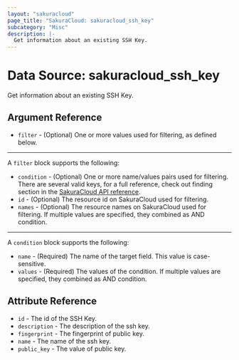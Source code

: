```yaml
---
layout: "sakuracloud"
page_title: "SakuraCloud: sakuracloud_ssh_key"
subcategory: "Misc"
description: |-
  Get information about an existing SSH Key.
---
```


# Data Source: sakuracloud_ssh_key

Get information about an existing SSH Key.

## Argument Reference

* `filter` - (Optional) One or more values used for filtering, as defined below.


---

A `filter` block supports the following:

* `condition` - (Optional) One or more name/values pairs used for filtering. There are several valid keys, for a full reference, check out finding section in the [SakuraCloud API reference](https://developer.sakura.ad.jp/cloud/api/1.1/).
* `id` - (Optional) The resource id on SakuraCloud used for filtering.
* `names` - (Optional) The resource names on SakuraCloud used for filtering. If multiple values ​​are specified, they combined as AND condition.

---

A `condition` block supports the following:

* `name` - (Required) The name of the target field. This value is case-sensitive.
* `values` - (Required) The values of the condition. If multiple values ​​are specified, they combined as AND condition.


## Attribute Reference

* `id` - The id of the SSH Key.
* `description` - The description of the ssh key.
* `fingerprint` - The fingerprint of public key.
* `name` - The name of the ssh key.
* `public_key` - The value of public key.




